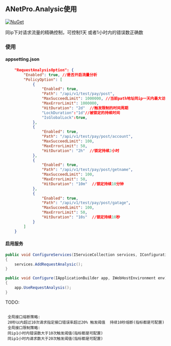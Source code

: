 
## ANetPro.Analysic使用
 [![NuGet](https://img.shields.io/nuget/v/NetPro.Analysic.svg)](https://nuget.org/packages/NetPro.Analysic)

同ip下对请求流量的精确控制，可控制1天 或者1小时内的错误数正确数

### 使用

#### appsetting.json 

```json
	"RequestAnalysisOption": {
		"Enabled": true, //是否开启流量分析
		"PolicyOption": [
			{
				"Enabled": true,
				"Path": "/api/v1/test/pay/post",
				"MaxSucceedLimit": 1000000, //当前path地址同ip一天内最大访问次数
				"MaxErrorLimit": 1000000,
				"HitDuration": "2d"  //触发限制的时间周期
				"LockDuration":"1d"//被锁定的持续时间
				"IsGlobalLock":true,
			},
			{
				"Enabled": true,
				"Path": "/api/v1/test/pay/post/account", 
				"MaxSucceedLimit": 100,
				"MaxErrorLimit": 50,
				"HitDuration": "2h"  //锁定持续2小时
			},
			{
				"Enabled": true,
				"Path": "/api/v1/test/pay/post/getname",
				"MaxSucceedLimit": 100,
				"MaxErrorLimit": 50,
				"HitDuration": "10m"  //锁定持续10分钟
			},
			{
				"Enabled": true,
				"Path": "/api/v1/test/pay/post/gatage",
				"MaxSucceedLimit": 100,
				"MaxErrorLimit": 50,
				"HitDuration": "10s"  //锁定持续10秒
			}
		]
	}

```

#### 启用服务

```csharp
public void ConfigureServices(IServiceCollection services, IConfiguration configuration)
{
    services.AddRequestAnalysic();
}

public void Configure(IApplicationBuilder app, IWebHostEnvironment env)
{
    app.UseRequestAnalysis();
}
```

 TODO:

```text

 全局接口熔断策略:
 20秒以内超过10次请求指定接口错误率超过20% 触发阈值  持续10秒熔断(指标都是可配置)
 全局接口限制策略:
 同ip1小时内错误数大于10次触发阈值(指标都是可配置)
 同ip1小时内请求数大于20次触发阈值(指标都是可配置)

```